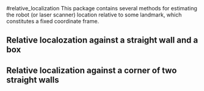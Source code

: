 <a id="top"/> 
#relative_localization
This package contains several methods for estimating the robot (or laser scanner) location relative to some landmark, which constitutes a fixed coordinate frame.

## Relative localozation against a straight wall and a box


## Relative localization against a corner of two straight walls
